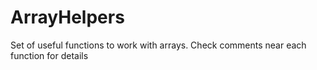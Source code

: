 # ArrayHelpers

Set of useful functions to work with arrays. Check comments near each function for details
